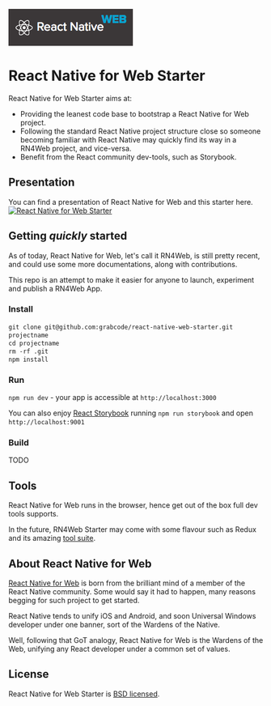 ![React Native Web](/app/assets/react-native-web.png "Logo React Native Web")

# React Native for Web Starter

React Native for Web Starter aims at:
- Providing the leanest code base to bootstrap a React Native for Web project.
- Following the standard React Native project structure close so someone becoming familiar with React Native may quickly find its way in a RN4Web project, and vice-versa.
- Benefit from the React community dev-tools, such as Storybook.

## Presentation
You can find a presentation of React Native for Web and this starter here.
[![React Native for Web Starter](https://img.youtube.com/vi/eV4pZ6vv1VE/0.jpg)](https://www.youtube.com/watch?v=eV4pZ6vv1VE)

## Getting *quickly* started

As of today, React Native for Web, let's call it RN4Web, is still pretty recent, and could use some more documentations, along with contributions.

This repo is an attempt to make it easier for anyone to launch, experiment and publish a RN4Web App.

### Install
```
git clone git@github.com:grabcode/react-native-web-starter.git projectname
cd projectname
rm -rf .git
npm install
```

### Run
`npm run dev` - your app is accessible at `http://localhost:3000`

You can also enjoy [React Storybook](https://github.com/kadirahq/react-storybook) running `npm run storybook` and open `http://localhost:9001`


### Build
TODO

## Tools

React Native for Web runs in the browser, hence get out of the box full dev tools supports.

In the future, RN4Web Starter may come with some flavour such as Redux and its amazing [tool suite](https://github.com/gaearon/redux-devtools).

## About React Native for Web

[React Native for Web](https://github.com/necolas/react-native-web) is born from the brilliant mind of a member of the React Native community. Some would say it had to happen, many reasons begging for such project to get started.

React Native tends to unify iOS and Android, and soon Universal Windows developer under one banner, sort of the Wardens of the Native.

Well, following that GoT analogy, React Native for Web is the Wardens of the Web, unifying any React developer under a common set of values.

## License

React Native for Web Starter is [BSD licensed](LICENSE).
